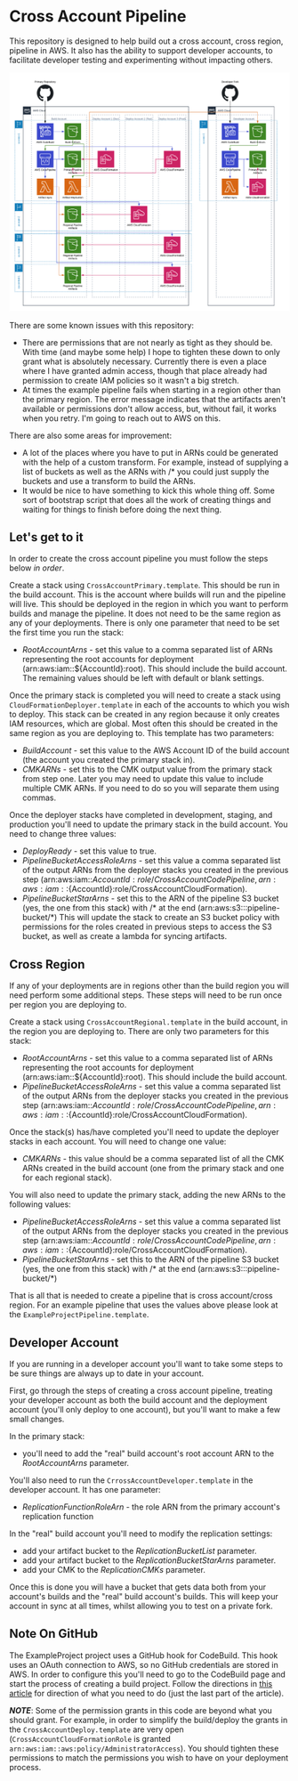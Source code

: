 Cross Account Pipeline
============================

This repository is designed to help build out a cross account, cross region, pipeline in AWS. It also has the ability to support developer accounts, to facilitate developer testing and experimenting without impacting others.

![alt text](CrossAccountPipeline.png "Cross Account Pipeline Diagram")

There are some known issues with this repository:
- There are permissions that are not nearly as tight as they should be. With time (and maybe some help) I hope to tighten these down to only grant what is absolutely necessary. Currently there is even a place where I have granted admin access, though that place already had permission to create IAM policies so it wasn't a big stretch.
- At times the example pipeline fails when starting in a region other than the primary region. The error message indicates that the artifacts aren't available or permissions don't allow access, but, without fail, it works when you retry. I'm going to reach out to AWS on this.

There are also some areas for improvement:
- A lot of the places where you have to put in ARNs could be generated with the help of a custom transform. For example, instead of supplying a list of buckets as well as the ARNs with /* you could just supply the buckets and use a transform to build the ARNs.
- It would be nice to have something to kick this whole thing off. Some sort of bootstrap script that does all the work of creating things and waiting for things to finish before doing the next thing. 

Let's get to it
------------

In order to create the cross account pipeline you must follow the steps below *in order*.

Create a stack using `CrossAccountPrimary.template`. This should be run in the build account. This is the account where builds will run and the pipeline will live. This should be deployed in the region in which you want to perform builds and manage the pipeline. It does not need to be the same region as any of your deployments. There is only one parameter that need to be set the first time you run the stack:

- _RootAccountArns_ - set this value to a comma separated list of ARNs representing the root accounts for deployment (arn:aws:iam::${AccountId}:root). This should include the build account.
The remaining values should be left with default or blank settings.

Once the primary stack is completed you will need to create a stack using `CloudFormationDeployer.template` in each of the accounts to which you wish to deploy. This stack can be created in any region because it only creates IAM resources, which are global. Most often this should be created in the same region as you are deploying to. This template has two parameters:
- _BuildAccount_ - set this value to the AWS Account ID of the build account (the account you created the primary stack in).
- _CMKARNs_ - set this to the CMK output value from the primary stack from step one. Later you may need to update this value to include multiple CMK ARNs. If you need to do so you will separate them using commas.

Once the deployer stacks have completed in development, staging, and production you'll need to update the primary stack in the build account. You need to change three values:

- _DeployReady_ - set this value to true.
- _PipelineBucketAccessRoleArns_ - set this value a comma separated list of the output ARNs from the deployer stacks you created in the previous step (arn:aws:iam::${AccountId}:role/CrossAccountCodePipeline,arn:aws:iam::${AccountId}:role/CrossAccountCloudFormation).
- _PipelineBucketStarArns_ - set this to the ARN of the pipeline S3 bucket (yes, the one from this stack) with /* at the end (arn:aws:s3:::pipeline-bucket/*)
This will update the stack to create an S3 bucket policy with permissions for the roles created in previous steps to access the S3 bucket, as well as create a lambda for syncing artifacts.

Cross Region
----------------------------

If any of your deployments are in regions other than the build region you will need perform some additional steps. These steps will need to be run once per region you are deploying to.

Create a stack using `CrossAccountRegional.template` in the build account, in the region you are deploying to. There are only two parameters for this stack:
- _RootAccountArns_ - set this value to a comma separated list of ARNs representing the root accounts for deployment (arn:aws:iam::${AccountId}:root). This should include the build account.
- _PipelineBucketAccessRoleArns_ - set this value a comma separated list of the output ARNs from the deployer stacks you created in the previous step (arn:aws:iam::${AccountId}:role/CrossAccountCodePipeline,arn:aws:iam::${AccountId}:role/CrossAccountCloudFormation).

Once the stack(s) has/have completed you'll need to update the deployer stacks in each account. You will need to change one value:

- _CMKARNs_ - this value should be a comma separated list of all the CMK ARNs created in the build account (one from the primary stack and one for each regional stack).

You will also need to update the primary stack, adding the new ARNs to the following values:
- _PipelineBucketAccessRoleArns_ - set this value a comma separated list of the output ARNs from the deployer stacks you created in the previous step (arn:aws:iam::${AccountId}:role/CrossAccountCodePipeline,arn:aws:iam::${AccountId}:role/CrossAccountCloudFormation).
- _PipelineBucketStarArns_ - set this to the ARN of the pipeline S3 bucket (yes, the one from this stack) with /* at the end (arn:aws:s3:::pipeline-bucket/*)

That is all that is needed to create a pipeline that is cross account/cross region. For an example pipeline that uses the values above please look at the `ExampleProjectPipeline.template`.

Developer Account
-----------------
If you are running in a developer account you'll want to take some steps to be sure things are always up to date in your account.

First, go through the steps of creating a cross account pipeline, treating your developer account as both the build account and the deployment account (you'll only deploy to one account), but you'll want to make a few small changes.

In the primary stack:
- you'll need to add the "real" build account's root account ARN to the _RootAccountArns_ parameter.

You'll also need to run the `CrrossAccountDeveloper.template` in the developer account. It has one parameter:
- _ReplicationFunctionRoleArn_ - the role ARN from the primary account's replication function

In the "real" build account you'll need to modify the replication settings:
- add your artifact bucket to the _ReplicationBucketList_ parameter.
- add your artifact bucket to the _ReplicationBucketStarArns_ parameter.
- add your CMK to the _ReplicationCMKs_ parameter.

Once this is done you will have a bucket that gets data both from your account's builds and the "real" build account's builds. This will keep your account in sync at all times, whilst allowing you to test on a private fork.


Note On GitHub
----------------
The ExampleProject project uses a GitHub hook for CodeBuild. This hook uses an OAuth connection to AWS, so no GitHub credentials are stored in AWS. In order to configure this you'll need to go to the CodeBuild page and start the process of creating a build project. Follow the directions in [this article](https://www.itonaut.com/2018/06/18/use-github-source-in-aws-codebuild-project-using-aws-cloudformation/) for direction of what you need to do (just the last part of the article).

**_NOTE_**: Some of the permission grants in this code are beyond what you should grant. For example, in order to simplify the build/deploy the grants in the `CrossAccountDeploy.template` are very open (`CrossAccountCloudFormationRole` is granted `arn:aws:iam::aws:policy/AdministratorAccess`). You should tighten these permissions to match the permissions you wish to have on your deployment process.